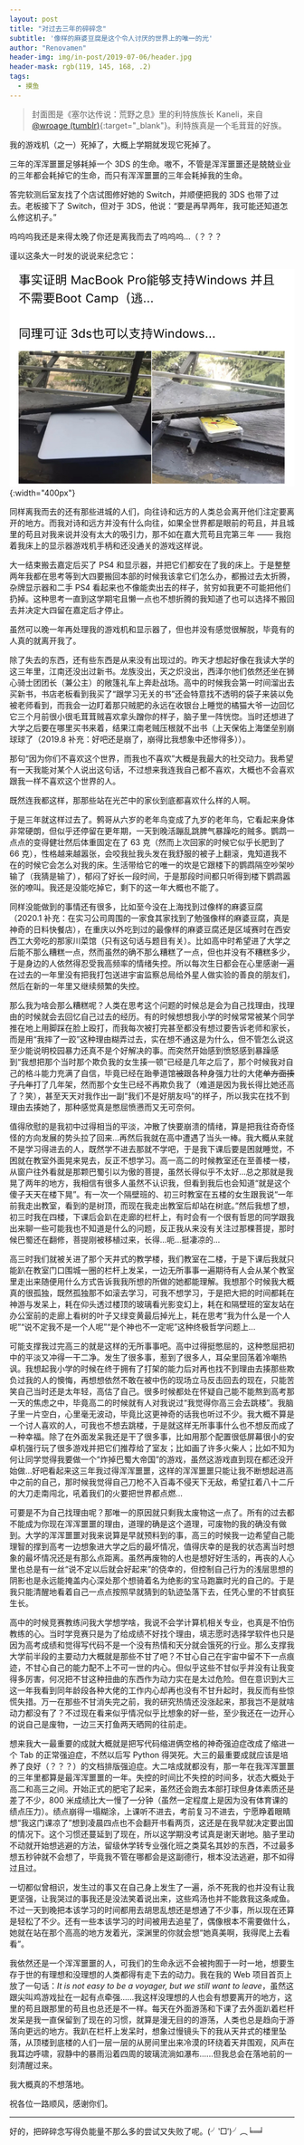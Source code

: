 ```yaml
---
layout: post
title: "对过去三年的碎碎念"
subtitle: '像样的麻婆豆腐是这个令人讨厌的世界上的唯一的光'
author: "Renovamen"
header-img: img/in-post/2019-07-06/header.jpg
header-mask: rgb(119, 145, 168, .2)
tags:
  - 摸鱼
---
```


> 封面图是《塞尔达传说：荒野之息》里的利特族族长 Kaneli，来自 [@wroage (tumblr)](https://wroage.tumblr.com/image/185206416422){:target="_blank"}。利特族真是一个毛茸茸的好族。


我的游戏机（之一）死掉了，大概上学期就发现它死掉了。

三年的浑浑噩噩足够耗掉一个 3DS 的生命。嗷不，不管是浑浑噩噩还是兢兢业业的三年都会耗掉它的生命，而只有浑浑噩噩的三年会耗掉我的生命。

答完软测后室友找了个店试图修好她的 Switch，并顺便把我的 3DS 也带了过去。老板接下了 Switch，但对于 3DS，他说：“要是再早两年，我可能还知道怎么修这机子。”

呜呜呜我还是来得太晚了你还是离我而去了呜呜呜…（？？？

谨以这条大一时发的说说来纪念它：

![](/img/in-post/2019-07-06/3ds.jpg){:width="400px"}

同样离我而去的还有那些进城的人们，向往诗和远方的人类总会离开他们注定要离开的地方。而我对诗和远方并没有什么向往，如果全世界都是眼前的苟且，并且城里的苟且对我来说并没有太大的吸引力，那不如在嘉大荒苟且完第三年 —— 我抱着我床上的显示器游戏机手柄和还没通关的游戏这样说。

大一结束搬去嘉定后买了 PS4 和显示器，并把它们都安在了我的床上。于是整整两年我都在思考等到大四要搬回本部的时候我该拿它们怎么办，都搬过去太折腾，杂牌显示器和二手 PS4 看起来也不像能卖出去的样子，贫穷如我更不可能把他们扔掉。这种思考一直到这学期宅且懒一点也不想折腾的我知道了也可以选择不搬回去并决定大四留在嘉定后才停止。

虽然可以晚一年再处理我的游戏机和显示器了，但也并没有感觉很解脱，毕竟有的人真的就离开我了。

除了失去的东西，还有些东西是从来没有出现过的。昨天才想起好像在我读大学的这三年里，江南还没出过新书。龙族没出，天之炽没出，西泽尔他们依然还坐在狮心骑士团团长（兼公主）的敞篷礼车上奔赴战场。高中的时候我会第一时间溜出去买新书，书店老板看到我买了“跟学习无关的书”还会特意找不透明的袋子来装以免被老师看到，而我会一边盯着那只贼肥的永远在收银台上睡觉的橘猫大爷一边回忆它三个月前很小很毛茸茸贼喜欢拿头蹭你的样子，脑子里一阵恍惚。当时还想进了大学之后要在哪里买书来着，结果江南老贼压根就不出书（上天保佑上海堡垒别崩球球了（2019.8 补充：好吧还是崩了，崩得比我想象中还惨得多））。    

那句“因为你们不喜欢这个世界，而我也不喜欢”大概是我最大的社交动力。我希望有一天我能对某个人说出这句话，不过想来我连我自己都不喜欢，大概也不会喜欢跟我一样不喜欢这个世界的人。

既然连我都这样，那那些站在光芒中的家伙到底都喜欢什么样的人啊。

于是三年就这样过去了。鹩哥从六岁的老年鸟变成了九岁的老年鸟，它看起来身体非常硬朗，但似乎还停留在更年期，一天到晚活蹦乱跳脾气暴躁吃的贼多。鹦鹉一点点的变得健壮然后体重固定在了 63 克（然而上次回家的时候它似乎长肥到了 66 克），性格越来越嚣张，会咬我扯我头发在我舒服的被子上翻滚，鬼知道我不在的时候它会怎么对我的床。生活带给它的唯一的坎是它跟楼下的鹦鹉隔空吵架吵输了（我猜是输了），郁闷了好长一段时间，于是那段时间都只听得到楼下鹦鹉嚣张的嘹叫。我还是没能吃掉它，剩下的这一年大概也不能了。

同样没能做到的事情还有很多，比如至今没在上海找到过像样的麻婆豆腐（2020.1 补充：在实习公司周围的一家食其家找到了勉强像样的麻婆豆腐，真是神奇的日料快餐店），在重庆以外吃到过的最像样的麻婆豆腐还是区域赛时在西安西工大旁吃的那家川菜馆（只有这句话与题目有关）。比如高中时希望进了大学之后能不那么糟糕一点，然而虽然的确不那么糟糕了一点，但也并没有不糟糕多少，于是身边的人依然得忍受我高频率的情绪失控。所以每次生日都会在心里感谢一遍在过去的一年里没有把我打包送进宇宙监察总局给外星人做实验的善良的朋友们，然后在新的一年里又继续频繁的失控。

那么我为啥会那么糟糕呢？人类在思考这个问题的时候总是会为自己找理由，找理由的时候就会去回忆自己过去的经历。有的时候想想我小学的时候常常被某个同学推在地上用脚踩在脸上殴打，而我每次被打完甚至都没有想过要告诉老师和家长，而是用“我摔了一跤”这种理由糊弄过去，实在想不通这是为什么，但不管怎么说这至少能说明校园暴力还真不是个好解决的事。而突然开始感到愤怒感到暴躁感到“我想把那个当时那个欺负我的女生揍一顿”已经是几年之后了，那个时候我对自己的格斗能力充满了自信，毕竟已经在跆拳道馆<del>被</del>跟各种身强力壮的大佬<del>单方面揍了几年</del>打了几年架，然而那个女生已经不再欺负我了（难道是因为我长得比她还高了？笑），甚至天天对我作出一副“我们不是好朋友吗”的样子，所以我实在找不到理由去揍她了，那种感觉真是憋屈愤懑而又无可奈何。

值得欣慰的是我初中过得相当的平淡，冲散了快要崩溃的情绪，算是把我往奇奇怪怪的方向发展的势头拉了回来...再然后我就在高中遭遇了当头一棒。我大概从来就不是学习得进去的人，既然学不进去那就不学吧，于是我下课后要是困就睡觉，不困就在教室外面晃来晃去，反正不想学习。高一高二的时候教室还在至善楼一楼，从窗户往外看就是那颗巴蜀引以为傲的菩提，虽然长得似乎不太好...总之那就是我晃了两年的地方，我相信有很多人虽然不认识我，但看到我后也会知道“就是这个傻子天天在楼下晃”。有一次一个隔壁班的、初三时教室在五楼的女生跟我说“一年前我走出教室，看到的是树顶，而现在我走出教室后却站在树底。”然后我想了想，初三时我在四楼，下课后会趴在走廊的栏杆上，有时会有一个很有哲思的同学跟我出来聊一些可能我也不知道是什么的问题，反正我从来没有关注过那棵菩提，那时候巴蜀还在翻修，菩提刚被移植过来，长得...呃...挺凄凉的...

高三时我们就被关进了那个天井式的教学楼，我们教室在二楼，于是下课后我就只能趴在教室门口围城一圈的栏杆上发呆，一边无所事事一遍期待有人会从某个教室里走出来随便用什么方式告诉我我所想的所做的她都能理解。我想那个时候我大概真的很孤独，既然孤独那不如滚去学习，可我不想学习，于是把大把的时间都耗在神游与发呆上，耗在仰头透过楼顶的玻璃看光影变幻上，耗在和隔壁班的室友站在办公室前的走廊上看树的叶子又绿变黄最后掉光上，耗在思考“我为什么是一个人呢”“说不定我不是一个人呢”“是个神也不一定呢”这种终极哲学问题上...

可能支撑我过完高三的就是这样的无所事事吧。高中过得挺憋屈的，这种憋屈把初中的平淡又冲得一干二净。发生了很多事，惹到了很多人，耳朵里回荡着冷嘲热讽。我想起我小学的时候在终于拥有了打架的能力后对再也找不到理由去揍那些欺负过我的人的懊悔，再想想依然不敢在被中伤的现场立马反击回去的现在，只能苦笑自己当时还是太年轻，高估了自己。很多时候都处在怀疑自己能不能熬到高考那一天的焦虑之中，毕竟高二的时候就有人对我说过“我觉得你高三会去跳楼”。我脑子里一片空白，心里毫无波动，毕竟比这更神奇的话我也听过不少。我大概不算是一个讨人喜欢的人，可我也不想去跳楼，于是就这样无所事事什么也不想反而成了一种幸福。除了在外面发呆我还是干了很多事，比如用那个配置很低屏幕很小的安卓机强行玩了很多游戏并把它们推荐给了室友；比如画了许多火柴人；比如不知为何让同学觉得我要做一个“炸掉巴蜀大帝国”的游戏，虽然这游戏直到现在都还没开始做...好吧看起来这三年我过得浑浑噩噩，这样的浑浑噩噩只能让我不断想起进高中之前的自己，那时候我觉得自己刀枪不入百毒不侵天下无敌，希望扛着八十二斤的大刀走南闯北，吼着我们的火要把世界都点燃...

可要是不为自己找理由呢？那唯一的原因就只剩我太废物这一点了。所有的过去都不能成为你现在浑浑噩噩的理由，道理的确是这个道理，可废物的我的确没有做到。大学的浑浑噩噩对我来说算是早就预料到的事，高三的时候我一边希望自己能理智的撑到高考一边想象进大学之后的最坏情况，值得庆幸的是我的状态离当时想象的最坏情况还是有那么点距离。虽然再废物的人也是想好好生活的，再丧的人心里也总是有一丝“说不定以后就会好起来”的侥幸的，但控制自己行为的浅层思想的阴影也是永远能掩盖内心深处那个想骑着名为绝影的宝马跑赢时光的自己的。于是我只能清醒地看着自己一点点按照早就猜到的轨迹坠落下去，任凭心里的不甘疯狂生长。

高中的时候竞赛教练问我大学想学啥，我说不会学计算机相关专业，也真是不怕伤教练的心。当时学竞赛只是为了给成绩不好找个理由，填志愿时选择学软件也只是因为高考成绩和觉得写代码不是一个没有热情和天分就会饿死的行业。那么支撑我大学前半段的主要动力大概就是那些不甘了吧？不甘心自己在宇宙中留不下一点痕迹，不甘心自己的能力配不上不可一世的内心。但似乎这些不甘似乎并没有让我变得多厉害，何况把不甘这种扭曲的东西作为动力实在是太过危险。但在意识到大三这一年我看到同年龄段各种大佬的工作内心却再也没有不甘升起时，我反而有些惊慌失措。万一在那些不甘消失完之前，我的研究热情还没涨起来，那我岂不是就啥动力都没有了？不过现在看来似乎情况似乎比想象的好一些，至少我还在一边开心的说自己是废物，一边三天打鱼两天晒网的往前走。

想来我大一最重要的成就大概就是把写代码缩进俩空格的神奇强迫症改成了缩进一个 Tab 的正常强迫症，不然以后写 Python 得哭死。大三的最重要成就应该是培养了良好（？？？）的文档排版强迫症。大二啥成就都没有，那一年在我浑浑噩噩的三年里都算是最浑浑噩噩的一年。失控的时间比不失控的时间多，状态大概处于高二和高三之间。开始正式的肥宅了起来，虽然还会跑去本部打球但身体素质还是差了不少，800 米成绩比大一慢了一分钟（虽然一定程度上是因为没有体育课的绩点压力）。绩点崩得一塌糊涂，上课听不进去，考前复习不进去，宁愿睁着眼睛想“我这门课凉了”想到凌晨四点也不会翻开书看两页，这还是在我早就决定要出国的情况下。这个习惯还蔓延到了现在，所以这学期没考试真是谢天谢地。脑子里动不动就开始想逃避的方法，留级休学转专业强化班之类莫名其妙的东西，不过最多想五秒钟就不会想了，毕竟我不管在哪都会是这副德行，根本没法逃避，那不如得过且过。

一切都似曾相识，发生过的事又在自己身上发生了一遍，杀不死我的也并没有让我更坚强，让我哭过的事我还是没法笑着说出来，这些鸡汤也并不能救我这条咸鱼。不过一天到晚把本该学习的时间都用去胡思乱想还是想通了不少事，所以现在还算是轻松了不少。还有一些本该学习的时间被用去追星了，偶像根本不需要做什么，她就在站在那个高高的地方发着光，深渊里的你就会想“她真美啊，我得爬上去看看”。
 
我依然还是一个浑浑噩噩的人，可我们的生命永远不会被拘囿于一时一地，想要生存于世的有理想和没理想的人类都得有走下去的动力。我在我的 Web 项目首页上放了一句话：*It is not easy to be a voyager, but we still want to leave*，虽然这跟尖叫鸡游戏扯在一起有点牵强......我这样没理想的人也会有想要离开的地方，这里的苟且跟那里的苟且也总还是不一样。每天在外面游荡和下课了去外面趴着栏杆发呆是我一直保留到了现在的习惯，就算是漫无目的的游荡，人类也总是趋向于游荡向更远的地方。我趴在栏杆上发呆时，想象过慢镜头下的我从天井式的楼里坠落，从顶楼到底楼的人们一层一层的从房间里出来冷漠的环绕着天井围观，风声在我耳边呼啸，寂静中的暴雨沿着四周的玻璃流淌如瀑布......但我总会在落地前的一刻清醒过来。

我大概真的不想落地。

祝各位一路顺风，感谢你们。

---

好的，把碎碎念写得负能量不那么多的尝试又失败了呢。(╯‵□′)╯︵╘═╛